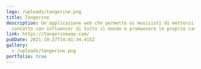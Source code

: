 ```yaml
---
logo: /uploads/tangerine.png
title: Tangerine
description: Un'applicazione web che permette ai musicisti di mettersi in
  contatto con influencer di tutto il mondo e promuovere le proprie canzoni
link: https://tangerineway.com/
pubDate: 2021-10-27T14:01:34.415Z
gallery:
  - /uploads/tangerine.png
portfolio: true
---
```

